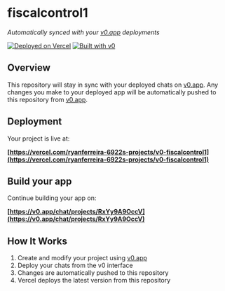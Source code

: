 # fiscalcontrol1

*Automatically synced with your [v0.app](https://v0.app) deployments*

[![Deployed on Vercel](https://img.shields.io/badge/Deployed%20on-Vercel-black?style=for-the-badge&logo=vercel)](https://vercel.com/ryanferreira-6922s-projects/v0-fiscalcontrol1)
[![Built with v0](https://img.shields.io/badge/Built%20with-v0.app-black?style=for-the-badge)](https://v0.app/chat/projects/RxYy9A9OccV)

## Overview

This repository will stay in sync with your deployed chats on [v0.app](https://v0.app).
Any changes you make to your deployed app will be automatically pushed to this repository from [v0.app](https://v0.app).

## Deployment

Your project is live at:

**[https://vercel.com/ryanferreira-6922s-projects/v0-fiscalcontrol1](https://vercel.com/ryanferreira-6922s-projects/v0-fiscalcontrol1)**

## Build your app

Continue building your app on:

**[https://v0.app/chat/projects/RxYy9A9OccV](https://v0.app/chat/projects/RxYy9A9OccV)**

## How It Works

1. Create and modify your project using [v0.app](https://v0.app)
2. Deploy your chats from the v0 interface
3. Changes are automatically pushed to this repository
4. Vercel deploys the latest version from this repository